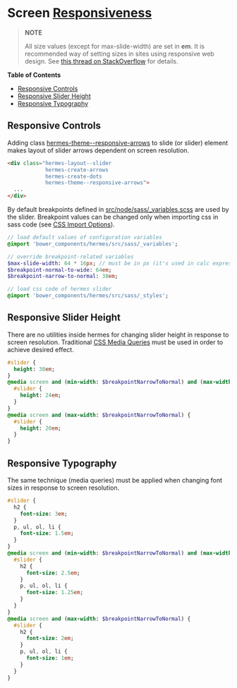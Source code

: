 <!--

   Copyright 2015 Maciej Chałapuk

   Licensed under the Apache License, Version 2.0 (the "License");
   you may not use this file except in compliance with the License.
   You may obtain a copy of the License at

       http://www.apache.org/licenses/LICENSE-2.0

   Unless required by applicable law or agreed to in writing, software
   distributed under the License is distributed on an "AS IS" BASIS,
   WITHOUT WARRANTIES OR CONDITIONS OF ANY KIND, either express or implied.
   See the License for the specific language governing permissions and
   limitations under the License.

-->

# Screen [Responsiveness][0]

> **NOTE**
>
> All size values (except for max-slide-width) are set in **em**. It is
> recommended way of setting sizes in sites using responsive web design.
> See [this thread on StackOverflow][1] for details.

[0]: https://en.wikipedia.org/wiki/Responsive_web_design
[1]: http://stackoverflow.com/questions/22228568/switching-to-em-based-media-queries

**Table of Contents**

 * [Responsive Controls](#responsive-controls)
 * [Responsive Slider Height](#responsive-slider-height)
 * [Responsive Typography](#responsive-typography)

## Responsive Controls

Adding class [hermes-theme--responsive-arrows][10] to slide (or slider) element
makes layout of slider arrows dependent on screen resolution.

```html
<div class="hermes-layout--slider
            hermes-create-arrows
            hermes-create-dots
            hermes-theme--responsive-arrows">
  ...
</div>
```

By default breakpoints defined in [src/node/sass/\_variables.scss][11] are used
by the slider. Breakpoint values can be changed only when importing css in sass
code (see [CSS Import Options][12]).

```sass
// load default values of configuration variables
@import 'bower_components/hermes/src/sass/_variables';

// override breakpoint-related variables
$max-slide-width: 64 * 16px; // must be in px (it's used in calc expressions)
$breakpoint-normal-to-wide: 64em;
$breakpoint-narrow-to-normal: 38em;

// load css code of hermes slider
@import 'bower_components/hermes/src/sass/_styles';
```

[10]: class-names.md#hermes-responsive-controls
[11]: ../src/sass/_variables.scss
[12]: css-import-options.md

## Responsive Slider Height

There are no utilities inside hermes for changing slider height in response to
screen resolution. Traditional [CSS Media Queries][20] must be used in order to
achieve desired effect.

```sass
#slider {
  height: 30em;
}
@media screen and (min-width: $breakpointNarrowToNormal) and (max-width: $breakpointNormalToWide) {
  #slider {
    height: 24em;
  }
}
@media screen and (max-width: $breakpointNarrowToNormal) {
  #slider {
    height: 20em;
  }
}
```

[20]: https://css-tricks.com/css-media-queries/

## Responsive Typography

The same technique (media queries) must be applied when changing font sizes
in response to screen resolution.

```sass
#slider {
  h2 {
    font-size: 3em;
  }
  p, ul, ol, li {
    font-size: 1.5em;
  }
}
@media screen and (min-width: $breakpointNarrowToNormal) and (max-width: $breakpointNormalToWide) {
  #slider {
    h2 {
      font-size: 2.5em;
    }
    p, ul, ol, li {
      font-size: 1.25em;
    }
  }
}
@media screen and (max-width: $breakpointNarrowToNormal) {
  #slider {
    h2 {
      font-size: 2em;
    }
    p, ul, ol, li {
      font-size: 1em;
    }
  }
}
```

